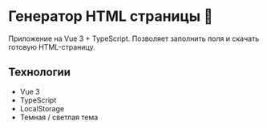 # Генератор HTML страницы 🧾

Приложение на Vue 3 + TypeScript.
Позволяет заполнить поля и скачать готовую HTML-страницу.


##  Технологии
- Vue 3 
- TypeScript
- LocalStorage
- Темная / светлая тема
